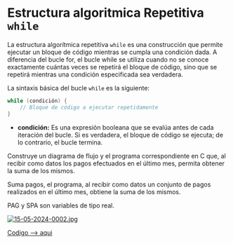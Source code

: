 # Estructura algoritmica Repetitiva `while`

La estructura algorítmica repetitiva `while` es una construcción que permite ejecutar un bloque de código mientras se cumpla una condición dada. A diferencia del bucle for, el bucle while se utiliza cuando no se conoce exactamente cuántas veces se repetirá el bloque de código, sino que se repetirá mientras una condición especificada sea verdadera.

La sintaxis básica del bucle `while` es la siguiente:

```c
while (condición) {
    // Bloque de código a ejecutar repetidamente
}
```

- **condición:** Es una expresión booleana que se evalúa antes de cada iteración del bucle. Si es verdadera, el bloque de código se ejecuta; de lo contrario, el bucle termina.

Construye un diagrama de flujo y el programa correspondiente en C que, al recibir como datos los pagos efectuados en el último mes, permita obtener la suma
de los mismos. 


Suma pagos, el programa, al recibir como datos un conjunto de pagos realizados en el último mes, obtiene la suma de los mismos.

PAG y SPA son variables de tipo real.

[![15-05-2024-0002.jpg](https://i.postimg.cc/NjHwThNh/15-05-2024-0002.jpg)](https://postimg.cc/FYNq565G)

[Codigo --> aqui](while.c)